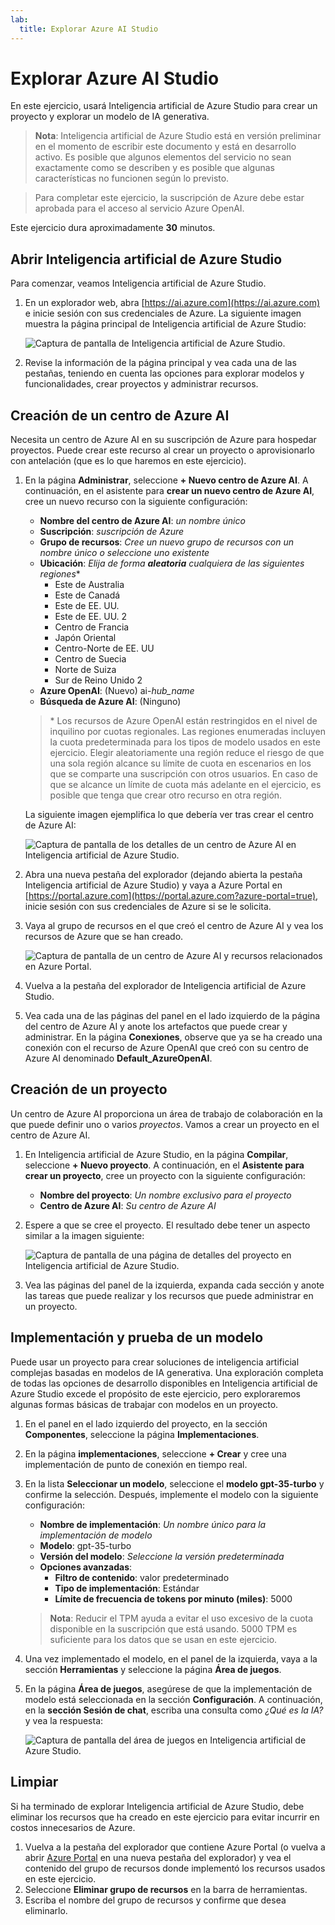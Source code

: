 ```yaml
---
lab:
  title: Explorar Azure AI Studio
---
```


# Explorar Azure AI Studio

En este ejercicio, usará Inteligencia artificial de Azure Studio para crear un proyecto y explorar un modelo de IA generativa.

> **Nota**: Inteligencia artificial de Azure Studio está en versión preliminar en el momento de escribir este documento y está en desarrollo activo. Es posible que algunos elementos del servicio no sean exactamente como se describen y es posible que algunas características no funcionen según lo previsto.

> Para completar este ejercicio, la suscripción de Azure debe estar aprobada para el acceso al servicio Azure OpenAI.

Este ejercicio dura aproximadamente **30** minutos.

## Abrir Inteligencia artificial de Azure Studio

Para comenzar, veamos Inteligencia artificial de Azure Studio.

1. En un explorador web, abra [https://ai.azure.com](https://ai.azure.com) e inicie sesión con sus credenciales de Azure. La siguiente imagen muestra la página principal de Inteligencia artificial de Azure Studio:

    ![Captura de pantalla de Inteligencia artificial de Azure Studio.](./media/azure-ai-studio-home.png)

1. Revise la información de la página principal y vea cada una de las pestañas, teniendo en cuenta las opciones para explorar modelos y funcionalidades, crear proyectos y administrar recursos.

## Creación de un centro de Azure AI

Necesita un centro de Azure AI en su suscripción de Azure para hospedar proyectos. Puede crear este recurso al crear un proyecto o aprovisionarlo con antelación (que es lo que haremos en este ejercicio).

1. En la página **Administrar**, seleccione **+ Nuevo centro de Azure AI**. A continuación, en el asistente para **crear un nuevo centro de Azure AI**, cree un nuevo recurso con la siguiente configuración:
    - **Nombre del centro de Azure AI**: *un nombre único*
    - **Suscripción**: *suscripción de Azure*
    - **Grupo de recursos**: *Cree un nuevo grupo de recursos con un nombre único o seleccione uno existente*
    - **Ubicación**: *Elija de forma **aleatoria** cualquiera de las siguientes regiones*\*
        - Este de Australia
        - Este de Canadá
        - Este de EE. UU.
        - Este de EE. UU. 2
        - Centro de Francia
        - Japón Oriental
        - Centro-Norte de EE. UU
        - Centro de Suecia
        - Norte de Suiza
        - Sur de Reino Unido 2
    - **Azure OpenAI**: (Nuevo) ai-*hub_name*
    - **Búsqueda de Azure AI**: (Ninguno)

    > \* Los recursos de Azure OpenAI están restringidos en el nivel de inquilino por cuotas regionales. Las regiones enumeradas incluyen la cuota predeterminada para los tipos de modelo usados en este ejercicio. Elegir aleatoriamente una región reduce el riesgo de que una sola región alcance su límite de cuota en escenarios en los que se comparte una suscripción con otros usuarios. En caso de que se alcance un límite de cuota más adelante en el ejercicio, es posible que tenga que crear otro recurso en otra región.

    La siguiente imagen ejemplifica lo que debería ver tras crear el centro de Azure AI:

    ![Captura de pantalla de los detalles de un centro de Azure AI en Inteligencia artificial de Azure Studio.](./media/azure-ai-resource.png)

1. Abra una nueva pestaña del explorador (dejando abierta la pestaña Inteligencia artificial de Azure Studio) y vaya a Azure Portal en [https://portal.azure.com](https://portal.azure.com?azure-portal=true), inicie sesión con sus credenciales de Azure si se le solicita.
1. Vaya al grupo de recursos en el que creó el centro de Azure AI y vea los recursos de Azure que se han creado.

    ![Captura de pantalla de un centro de Azure AI y recursos relacionados en Azure Portal.](./media/azure-portal.png)

1. Vuelva a la pestaña del explorador de Inteligencia artificial de Azure Studio.
1. Vea cada una de las páginas del panel en el lado izquierdo de la página del centro de Azure AI y anote los artefactos que puede crear y administrar. En la página **Conexiones**, observe que ya se ha creado una conexión con el recurso de Azure OpenAI que creó con su centro de Azure AI denominado **Default_AzureOpenAI**.

## Creación de un proyecto

Un centro de Azure AI proporciona un área de trabajo de colaboración en la que puede definir uno o varios *proyectos*. Vamos a crear un proyecto en el centro de Azure AI.

1. En Inteligencia artificial de Azure Studio, en la página **Compilar**, seleccione **+ Nuevo proyecto**. A continuación, en el **Asistente para crear un proyecto**, cree un proyecto con la siguiente configuración:
    - **Nombre del proyecto**: *Un nombre exclusivo para el proyecto*
    - **Centro de Azure AI**: *Su centro de Azure AI*
1. Espere a que se cree el proyecto. El resultado debe tener un aspecto similar a la imagen siguiente:

    ![Captura de pantalla de una página de detalles del proyecto en Inteligencia artificial de Azure Studio.](./media/azure-ai-project.png)

1. Vea las páginas del panel de la izquierda, expanda cada sección y anote las tareas que puede realizar y los recursos que puede administrar en un proyecto.

## Implementación y prueba de un modelo

Puede usar un proyecto para crear soluciones de inteligencia artificial complejas basadas en modelos de IA generativa. Una exploración completa de todas las opciones de desarrollo disponibles en Inteligencia artificial de Azure Studio excede el propósito de este ejercicio, pero exploraremos algunas formas básicas de trabajar con modelos en un proyecto.

1. En el panel en el lado izquierdo del proyecto, en la sección **Componentes**, seleccione la página **Implementaciones**.
1. En la página **implementaciones**, seleccione **+ Crear** y cree una implementación de punto de conexión en tiempo real.
1. En la lista **Seleccionar un modelo**, seleccione el **modelo gpt-35-turbo** y confirme la selección. Después, implemente el modelo con la siguiente configuración:
    - **Nombre de implementación**: *Un nombre único para la implementación de modelo*
    - **Modelo**: gpt-35-turbo
    - **Versión del modelo**: *Seleccione la versión predeterminada*
    - **Opciones avanzadas**:
        - **Filtro de contenido**: valor predeterminado
        - **Tipo de implementación**: Estándar
        - **Límite de frecuencia de tokens por minuto (miles)**: 5000

    > **Nota**: Reducir el TPM ayuda a evitar el uso excesivo de la cuota disponible en la suscripción que está usando. 5000 TPM es suficiente para los datos que se usan en este ejercicio.

1. Una vez implementado el modelo, en el panel de la izquierda, vaya a la sección **Herramientas** y seleccione la página **Área de juegos**.
1. En la página **Área de juegos**, asegúrese de que la implementación de modelo está seleccionada en la sección **Configuración**. A continuación, en la **sección Sesión de chat**, escriba una consulta como *¿Qué es la IA?* y vea la respuesta:

    ![Captura de pantalla del área de juegos en Inteligencia artificial de Azure Studio.](./media/playground.png)

## Limpiar

Si ha terminado de explorar Inteligencia artificial de Azure Studio, debe eliminar los recursos que ha creado en este ejercicio para evitar incurrir en costos innecesarios de Azure.

1. Vuelva a la pestaña del explorador que contiene Azure Portal (o vuelva a abrir [Azure Portal](https://portal.azure.com?azure-portal=true) en una nueva pestaña del explorador) y vea el contenido del grupo de recursos donde implementó los recursos usados en este ejercicio.
1. Seleccione **Eliminar grupo de recursos** en la barra de herramientas.
1. Escriba el nombre del grupo de recursos y confirme que desea eliminarlo.
